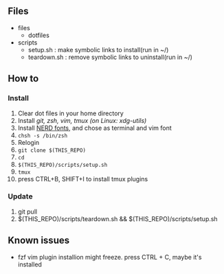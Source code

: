 ## Files

 - files
    - dotfiles
 - scripts
    - setup.sh : make symbolic links to install(run in ~/)
    - teardown.sh : remove symbolic links to uninstall(run in ~/)

## How to

### Install

 1. Clear dot files in your home directory
 1. Install *git, zsh, vim, tmux (on Linux: xdg-utils)*
 1. Install [NERD fonts](https://github.com/ryanoasis/nerd-fonts), and chose as terminal and vim font
 1. `chsh -s /bin/zsh`
 1. Relogin
 1. `git clone $(THIS_REPO)`
 1. `cd`
 1. `$(THIS_REPO)/scripts/setup.sh`
 1. `tmux`
 1. press CTRL+B, SHIFT+I to install tmux plugins

### Update

 1. git pull
 1. $(THIS_REPO)/scripts/teardown.sh && $(THIS_REPO)/scripts/setup.sh

## Known issues

 - fzf vim plugin installion might freeze.  press CTRL + C, maybe it's installed
